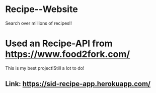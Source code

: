 # Recipe--Website
Search over millions of recipes!!
# Used an Recipe-API from  https://www.food2fork.com/

This is my best project!Still a lot to do!
## Link: https://sid-recipe-app.herokuapp.com/
